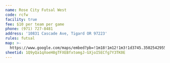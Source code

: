 ```yaml
---
name: Rose City Futsal West
code: rcfw
facility: true
fee: $10 per team per game
phone: (971) 727-8481
address: '10831 Cascade Ave, Tigard OR 97223'
rules: futsal
map: >-
  https://www.google.com/maps/embed?pb=!1m18!1m12!1m3!1d3745.35025429552!2d-122.78256469073135!3d45.44227462571964!2m3!1f0!2f0!3f0!3m2!1i1024!2i768!4f13.1!3m3!1m2!1s0x54950cfd32ae1a4f%3A0x2e3594f148ec9caa!2sRose+City+Futsal+Tigard!5e0!3m2!1sen!2sus!4v1485324904142 
sheetid: 1Q9yQa1qXoeH8gTFXEBfxtomgJ-GXjoI5ECfg7Y3TK0E
---
```

